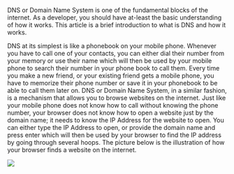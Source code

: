 DNS or Domain Name System is one of the fundamental blocks of the internet. As a developer, you should have at-least the basic understanding of how it works. This article is a brief introduction to what is DNS and how it works.

DNS at its simplest is like a phonebook on your mobile phone. Whenever you have to call one of your contacts, you can either dial their number from your memory or use their name which will then be used by your mobile phone to search their number in your phone book to call them. Every time you make a new friend, or your existing friend gets a mobile phone, you have to memorize their phone number or save it in your phonebook to be able to call them later on. DNS or Domain Name System, in a similar fashion, is a mechanism that allows you to browse websites on the internet. Just like your mobile phone does not know how to call without knowing the phone number, your browser does not know how to open a website just by the domain name; it needs to know the IP Address for the website to open. You can either type the IP Address to open, or provide the domain name and press enter which will then be used by your browser to find the IP address by going through several hoops. The picture below is the illustration of how your browser finds a website on the internet.

[![](https://i.imgur.com/z9rwm5A.png)](https://i.imgur.com/z9rwm5A.png)
